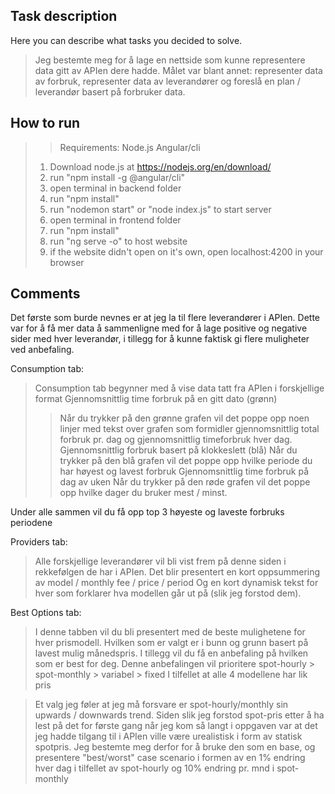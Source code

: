 ## Task description
Here you can describe what tasks you decided to solve.
> Jeg bestemte meg for å lage en nettside som kunne representere data gitt av APIen dere hadde.
> Målet var blant annet: representer data av forbruk, representer data av leverandører og foreslå en plan / leverandør basert på forbruker data.

## How to run
>> Requirements: Node.js Angular/cli 
> 1. Download node.js at https://nodejs.org/en/download/
> 2. run "npm install -g @angular/cli" 
> 3. open terminal in backend folder
> 4. run "npm install"
> 5. run "nodemon start" or "node index.js" to start server
> 6. open terminal in frontend folder
> 7. run "npm install"
> 8. run "ng serve -o" to host website
> 9. if the website didn't open on it's own, open localhost:4200 in your browser

## Comments
Det første som burde nevnes er at jeg la til flere leverandører i APIen. Dette var for å få mer data å sammenligne med for å 
lage positive og negative sider med hver leverandør, i tillegg for å kunne faktisk gi flere muligheter ved anbefaling.

Consumption tab:
> Consumption tab begynner med å vise data tatt fra APIen i forskjellige format
> Gjennomsnittlig time forbruk på en gitt dato (grønn)
> > Når du trykker på den grønne grafen vil det poppe opp noen linjer med tekst over grafen som formidler gjennomsnittlig total forbruk pr. dag 
> > og gjennomsnittlig timeforbruk hver dag.
> Gjennomsnittlig forbruk basert på klokkeslett (blå)
> > Når du trykker på den blå grafen vil det poppe opp hvilke periode du har høyest og lavest forbruk
> Gjennomsnittlig time forbruk på dag av uken
> > Når du trykker på den røde grafen vil det poppe opp hvilke dager du bruker mest / minst.

Under alle sammen vil du få opp top 3 høyeste og laveste forbruks periodene

Providers tab:
> Alle forskjellige leverandører vil bli vist frem på denne siden i rekkefølgen de har i APIen.
> Det blir presentert en kort oppsummering av model / monthly fee / price / period
> Og en kort dynamisk tekst for hver som forklarer hva modellen går ut på (slik jeg forstod dem).

Best Options tab:
> I denne tabben vil du bli presentert med de beste mulighetene for hver prismodell.
> Hvilken som er valgt er i bunn og grunn basert på lavest mulig månedspris.
> I tillegg vil du få en anbefaling på hvilken som er best for deg. 
> Denne anbefalingen vil prioritere spot-hourly > spot-monthly > variabel > fixed 
> I tilfellet at alle 4 modellene har lik pris

> Et valg jeg føler at jeg må forsvare er spot-hourly/monthly sin upwards / downwards trend. 
> Siden slik jeg forstod spot-pris etter å ha lest på det for første gang når jeg kom så langt i oppgaven
> var at det jeg hadde tilgang til i APIen ville være urealistisk i form av statisk spotpris.
> Jeg bestemte meg derfor for å bruke den som en base, og presentere "best/worst" case scenario i formen av en 
> 1% endring hver dag i tilfellet av spot-hourly og 10% endring pr. mnd i spot-monthly
